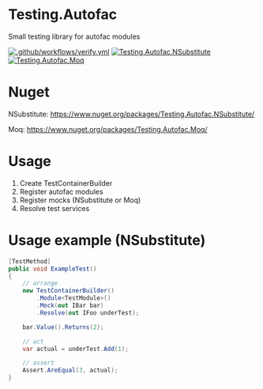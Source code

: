 # Testing.Autofac

Small testing library for autofac modules

[![.github/workflows/verify.yml](https://github.com/Romfos/Testing.Autofac/actions/workflows/verify.yml/badge.svg)](https://github.com/Romfos/Testing.Autofac/actions/workflows/verify.yml)
[![Testing.Autofac.NSubstitute](https://img.shields.io/nuget/v/Testing.Autofac.NSubstitute?label=Testing.Autofac.NSubstitute)](https://www.nuget.org/packages/Testing.Autofac.NSubstitute)
[![Testing.Autofac.Moq](https://img.shields.io/nuget/v/Testing.Autofac.Moq?label=Testing.Autofac.Moq)](https://www.nuget.org/packages/Testing.Autofac.Moq)

# Nuget

NSubstitute:
https://www.nuget.org/packages/Testing.Autofac.NSubstitute/

Moq:
https://www.nuget.org/packages/Testing.Autofac.Moq/

# Usage

1. Create TestContainerBuilder
2. Register autofac modules
3. Register mocks (NSubstitute or Moq)
4. Resolve test services

# Usage example (NSubstitute)

```csharp
[TestMethod]
public void ExampleTest()
{
    // arrange
    new TestContainerBuilder()
        .Module<TestModule>()
        .Mock(out IBar bar)
        .Resolve(out IFoo underTest);

    bar.Value().Returns(2);

    // act
    var actual = underTest.Add(1);

    // assert
    Assert.AreEqual(3, actual);
}
```
